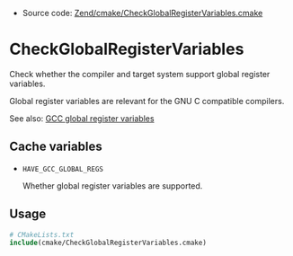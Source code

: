 <!-- This is auto-generated file. -->
* Source code: [Zend/cmake/CheckGlobalRegisterVariables.cmake](https://github.com/petk/php-build-system/blob/master/cmake/Zend/cmake/CheckGlobalRegisterVariables.cmake)

# CheckGlobalRegisterVariables

Check whether the compiler and target system support global register variables.

Global register variables are relevant for the GNU C compatible compilers.

See also: [GCC global register variables](https://gcc.gnu.org/onlinedocs/gcc/Global-Register-Variables.html)

## Cache variables

* `HAVE_GCC_GLOBAL_REGS`

  Whether global register variables are supported.

## Usage

```cmake
# CMakeLists.txt
include(cmake/CheckGlobalRegisterVariables.cmake)
```
